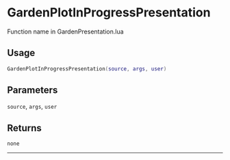 # GardenPlotInProgressPresentation
Function name in GardenPresentation.lua
## Usage
```lua
GardenPlotInProgressPresentation(source, args, user)
```
## Parameters
`source`, `args`, `user`
## Returns
`none`

---